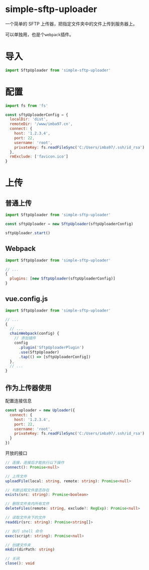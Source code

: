 # simple-sftp-uploader

一个简单的 SFTP 上传器，把指定文件夹中的文件上传到服务器上。

可以单独用，也是个`webpack`插件。

# 导入

```javascript
import SftpUploader from 'simple-sftp-uploader'
```

# 配置

```javascript
import fs from 'fs'

const sftpUploaderConfig = {
  localDir: 'dist',
  remoteDir: '/www/imba97.cn',
  connect: {
    host: '1.2.3.4',
    port: 22,
    username: 'root',
    privateKey: fs.readFileSync('C:/Users/imba97/.ssh/id_rsa')
  },
  rmExclude: ['favicon.ico']
}
```

# 上传

## 普通上传

```javascript
import SftpUploader from 'simple-sftp-uploader'

const sftpUploader = new SftpUploader(sftpUploaderConfig)

sftpUploader.start()
```

## Webpack

```javascript
import SftpUploader from 'simple-sftp-uploader'

// ...
{
  plugins: [new SftpUploader(sftpUploaderConfig)]
}
```

## vue.config.js

```javascript
import SftpUploader from 'simple-sftp-uploader'

// ...
{
  // ...
  chainWebpack(config) {
    // 添加插件
    config
      .plugin('SftpUploaderPlugin')
      .use(SftpUploader)
      .tap(() => [sftpUploaderConfig])
  },
  // ...
}
```

## 作为上传器使用

配置连接信息

```javascript
const uploader = new Uploader({
  connect: {
    host: '1.2.3.4',
    port: 22,
    username: 'root',
    privateKey: fs.readFileSync('C:/Users/imba97/.ssh/id_rsa')
  }
})
```

开放的接口

```typescript
// 连接，连接后才能执行以下操作
connect(): Promise<null>

// 上传文件
uploadFile(local: string, remote: string): Promise<null>

// 判断远程文件是否存在
exists(src: string): Promise<boolean>

// 删除文件夹内所有文件
deleteFiles(remote: string, exclude?: RegExp): Promise<null>

// 读取文件夹下的文件
readdir(src: string): Promise<string[]>

// 执行 shell 命令
exec(script: string): Promise<null>

// 创建文件夹
mkdir(dirPath: string)

// 关闭
close(): void
```
